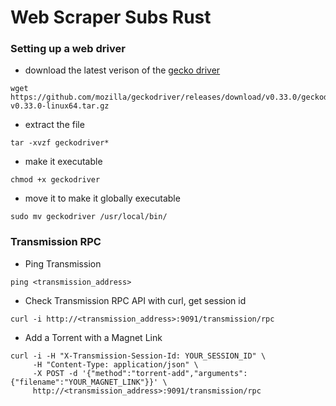 # Web Scraper Subs Rust

### Setting up a web driver
- download the latest verison of the [gecko driver](https://github.com/mozilla/geckodriver/releases)
```
wget https://github.com/mozilla/geckodriver/releases/download/v0.33.0/geckodriver-v0.33.0-linux64.tar.gz
```
- extract the file
```
tar -xvzf geckodriver*
```
- make it executable
```
chmod +x geckodriver
```
- move it to make it globally executable
```
sudo mv geckodriver /usr/local/bin/
```

### Transmission RPC
- Ping Transmission
```
ping <transmission_address>
```
- Check Transmission RPC API with curl, get session id
```
curl -i http://<transmission_address>:9091/transmission/rpc
```
- Add a Torrent with a Magnet Link
```
curl -i -H "X-Transmission-Session-Id: YOUR_SESSION_ID" \
     -H "Content-Type: application/json" \
     -X POST -d '{"method":"torrent-add","arguments":{"filename":"YOUR_MAGNET_LINK"}}' \
     http://<transmission_address>:9091/transmission/rpc
```

